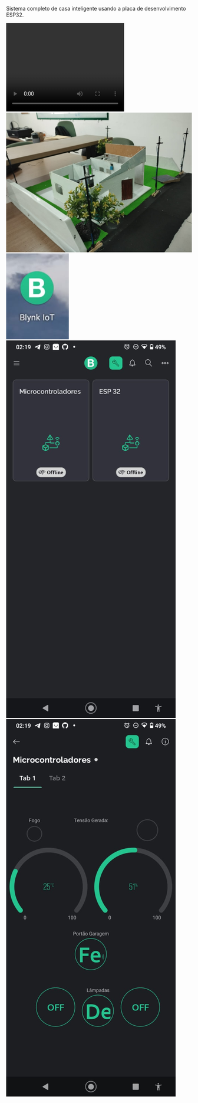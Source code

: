 Sistema completo de casa inteligente usando a placa de desenvolvimento ESP32. 

 <video width="320" height="240" controls>
  <source src="imgs/movie1.mp4" type="video/mp4">
</video> 


<img src="imgs/img1.jpg">

<img src="imgs/img3.jpg">

<img src="imgs/img2.jpg">

<img src="imgs/img4.jpg">
